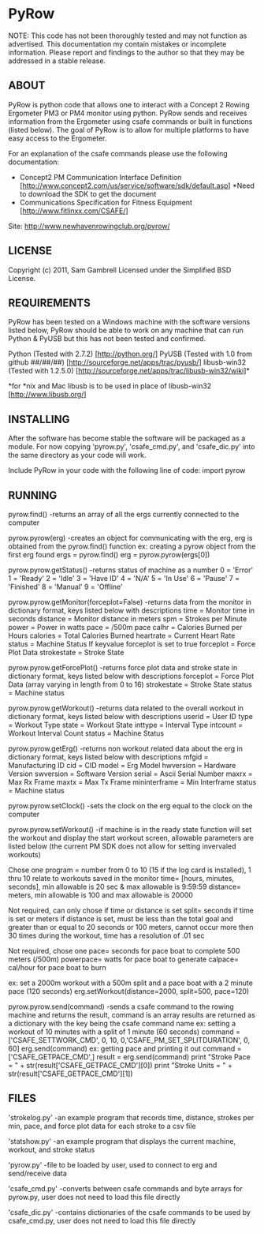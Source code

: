 # PyRow

NOTE: This code has not been thoroughly tested and may not function as advertised.
This documentation my contain mistakes or incomplete information.
Please report and findings to the author so that they may be addressed in a stable release.



ABOUT
-----------
PyRow is python code that allows one to interact with a Concept 2 Rowing Ergometer PM3 or PM4 monitor using python.  PyRow sends and receives information from the Ergometer using csafe commands or built in functions (listed below).  The goal of PyRow is to allow for multiple platforms to have easy access to the Ergometer.

For an explanation of the csafe commands please use the following documentation:
- Concept2 PM Communication Interface Definition [http://www.concept2.com/us/service/software/sdk/default.asp] *Need to download the SDK to get the document
- Communications Specification for Fitness Equipment [http://www.fitlinxx.com/CSAFE/]

Site: http://www.newhavenrowingclub.org/pyrow/

LICENSE
------------
Copyright (c) 2011, Sam Gambrell
Licensed under the Simplified BSD License.


REQUIREMENTS
------------
PyRow has been tested on a Windows machine with the software versions listed below, PyRow should be able to work on any machine that can run Python & PyUSB but this has not been tested and confirmed.

Python (Tested with 2.7.2) [http://python.org/]
PyUSB (Tested with 1.0 from github ##/##/##) [http://sourceforge.net/apps/trac/pyusb/]
libusb-win32 (Tested with 1.2.5.0) [http://sourceforge.net/apps/trac/libusb-win32/wiki]*

*for *nix and Mac libusb is to be used in place of libusb-win32 [http://www.libusb.org/]


INSTALLING
------------
After the software has become stable the software will be packaged as a module.  For now copying 'pyrow.py', 'csafe_cmd.py', and 'csafe_dic.py' into the same directory as your code will work.

Include PyRow in your code with the following line of code:
import pyrow


RUNNING
------------
pyrow.find()
-returns an array of all the ergs currently connected to the computer

pyrow.pyrow(erg)
-creates an object for communicating with the erg, erg is obtained from the pyrow.find() function
 ex: creating a pyrow object from the first erg found
   ergs = pyrow.find()
   erg = pyrow.pyrow(ergs[0])

pyrow.pyrow.getStatus()
-returns status of machine as a number
  0 = 'Error'
  1 = 'Ready'
  2 = 'Idle'
  3 = 'Have ID'
  4 = 'N/A'
  5 = 'In Use'
  6 = 'Pause'
  7 = 'Finished'
  8 = 'Manual'
  9 = 'Offline'

pyrow.pyrow.getMonitor(forceplot=False)
-returns data from the monitor in dictionary format, keys listed below with descriptions
  time = Monitor time in seconds
  distance = Monitor distance in meters
  spm = Strokes per Minute
  power = Power in watts
  pace = /500m pace
  calhr = Calories Burned per Hours
  calories = Total Calories Burned
  heartrate = Current Heart Rate
  status = Machine Status
 If keyvalue forceplot is set to true
  forceplot = Force Plot Data
  strokestate = Stroke State

pyrow.pyrow.getForcePlot()
-returns force plot data and stroke state in dictionary format, keys listed below with descriptions
  forceplot = Force Plot Data (array varying in length from 0 to 16)
  strokestate = Stroke State
  status = Machine status

pyrow.pyrow.getWorkout()
-returns data related to the overall workout in dictionary format, keys listed below with descriptions
  userid = User ID
  type = Workout Type
  state = Workout State
  inttype = Interval Type
  intcount = Workout Interval Count
  status = Machine Status

pyrow.pyrow.getErg()
-returns non workout related data about the erg in dictionary format, keys listed below with descriptions
  mfgid = Manufacturing ID
  cid = CID
  model = Erg Model
  hwversion = Hardware Version
  swversion = Software Version
  serial = Ascii Serial Number
  maxrx = Max Rx Frame
  maxtx = Max Tx Frame
  mininterframe = Min Interframe
  status = Machine status

pyrow.pyrow.setClock()
-sets the clock on the erg equal to the clock on the computer

pyrow.pyrow.setWorkout()
-if machine is in the ready state function will set the workout and display the start workout screen, allowable parameters are listed below (the current PM SDK does not allow for setting invervaled workouts)

 Chose one
  program = number from 0 to 10 (15 if the log card is installed), 1 thru 10 relate to workouts saved in the monitor
  time= [hours, minutes, seconds], min allowable is 20 sec & max allowable is 9:59:59
  distance= meters, min allowable is 100 and max allowable is 20000

 Not required, can only chose if time or distance is set
  split= seconds if time is set or meters if distance is set, must be less than the total goal and greater
         than or equal to 20 seconds or 100 meters, cannot occur more then 30 times during the workout, time
         has a resolution of .01 sec

 Not required, chose one
  pace= seconds for pace boat to complete 500 meters (/500m)
  powerpace= watts for pace boat to generate
  calpace= cal/hour for pace boat to burn

 ex: set a 2000m workout with a 500m split and a pace boat with a 2 minute pace (120 seconds)
  erg.setWorkout(distance=2000, split=500, pace=120)


pyrow.pyrow.send(command)
-sends a csafe command to the rowing machine and returns the result, command is an array
 results are returned as a dictionary with the key being the csafe command name
 ex: setting a workout of 10 minutes with a split of 1 minute (60 seconds)
   command = ['CSAFE_SETTWORK_CMD', 0, 10, 0,'CSAFE_PM_SET_SPLITDURATION', 0, 60]
   erg.send(command)
 ex: getting pace and printing it out
   command = ['CSAFE_GETPACE_CMD',]
   result = erg.send(command)
   print "Stroke Pace = " + str(result['CSAFE_GETPACE_CMD'][0])
   print "Stroke Units = " + str(result['CSAFE_GETPACE_CMD'][1])

FILES
------------
'strokelog.py'
-an example program that records time, distance, strokes per min, pace, and force plot data for each stroke to a csv file

'statshow.py'
-an example program that displays the current machine, workout, and stroke status

'pyrow.py'
-file to be loaded by user, used to connect to erg and send/receive data

'csafe_cmd.py'
-converts between csafe commands and byte arrays for pyrow.py, user does not need to load this file directly

'csafe_dic.py'
-contains dictionaries of the csafe commands to be used by csafe_cmd.py, user does not need to load this file directly

